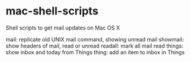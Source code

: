 # mac-shell-scripts
Shell scripts to get mail updates on Mac OS X

mail: replicate old UNIX mail command, showing unread mail
showmail: show headers of mail, read or unread
readall: mark all mail read
things: show inbox and today from Things
thing: add an item to inbox in Things

